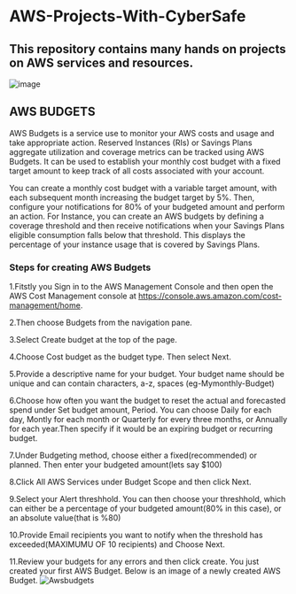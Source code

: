 # AWS-Projects-With-CyberSafe

## This repository contains many hands on projects on AWS services and resources.

![image](https://user-images.githubusercontent.com/112861600/191002250-a7a8d772-edc1-4209-9f66-db7aeeed9b65.png)
## AWS BUDGETS

AWS Budgets is a service use to monitor your AWS costs and usage and take appropriate action.
Reserved Instances (RIs) or Savings Plans aggregate utilization and coverage metrics can be tracked using AWS Budgets. It can be used to establish your monthly cost budget with a fixed target amount to keep track of all costs associated with your account. 

You can create a monthly cost budget with a variable target amount, with each subsequent month increasing the budget target by 5%. Then, configure your notifications for 80% of your budgeted amount and perform an action.
For Instance, you can create an AWS budgets by defining a coverage threshold and then receive notifications when your Savings Plans eligible consumption falls below that threshold. This displays the percentage of your instance usage that is covered by Savings Plans.

### Steps for creating AWS Budgets

1.Fitstly you Sign in to the AWS Management Console and then open the AWS Cost Management console at https://console.aws.amazon.com/cost-management/home.

2.Then choose Budgets from the navigation pane.

3.Select Create budget at the top of the page.

4.Choose Cost budget as the budget type. Then select Next.

5.Provide a descriptive name for your budget. Your budget name should be unique and can contain characters, a-z, spaces (eg-Mymonthly-Budget)

6.Choose how often you want the budget to reset the actual and forecasted spend under Set budget amount, Period. You can choose Daily for each day, Montly for each month or  Quarterly for every three months, or Annually for each year.Then specify if it would be an expiring budget or recurring budget.

7.Under Budgeting method, choose either a fixed(recommended) or planned. Then enter your budgeted amount(lets say $100)

8.Click All AWS Services under Budget Scope and then click Next.

9.Select your Alert threshhold. You can then choose your threshhold, which can either be a percentage of your budgeted amount(80% in this case), or an absolute value(that is %80) 

10.Provide Email recipients you want to notify when the threshold has exceeded(MAXIMUMU OF 10 recipients) and Choose Next.

11.Review your budgets for any errors and then click create. You just created your first AWS Budget. Below is an image of a newly created AWS Budget.
![Awsbudgets](https://user-images.githubusercontent.com/112861600/191037833-0f537444-9886-46e5-b2ac-15231427a9ef.png)
